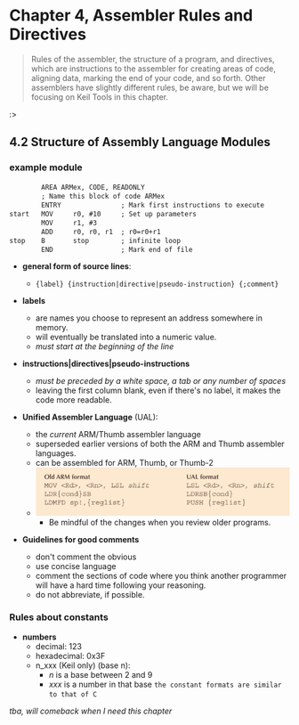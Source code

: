 # Chapter 4, Assembler Rules and Directives
> Rules of the assembler, the structure of a program, and directives, which are instructions to the assembler for creating areas of code, aligning data, marking the end of your code, and so forth.
> Other assemblers have slightly different rules, be aware, but we will be focusing on Keil Tools in this chapter.

:>

## 4.2 Structure of Assembly Language Modules
### example module
```
        AREA ARMex, CODE, READONLY
        ; Name this block of code ARMex
        ENTRY               ; Mark first instructions to execute
start   MOV     r0, #10     ; Set up parameters
        MOV     r1, #3
        ADD     r0, r0, r1  ; r0=r0+r1
stop    B       stop        ; infinite loop
        END                 ; Mark end of file
```
- **general form of source lines**:
  - `{label} {instruction|directive|pseudo-instruction} {;comment}`
- **labels**
  - are names you choose to represent an address somewhere in memory.
  - will eventually be translated into a numeric value.
  - *must start at the beginning of the line*
- **instructions|directives|pseudo-instructions**
  - *must be preceded by a white space, a tab or any number of spaces*
  - leaving the first column blank, even if there's no label, it makes the code more readable.

- **Unified Assembler Language** (UAL):
  - the *current* ARM/Thumb assembler language
  - superseded earlier versions of both the ARM and Thumb assembler languages.
  - can be assembled for ARM, Thumb, or Thumb-2
  - ![old-version-vs-UAL](/ARM-ASM/attachments/UAL-differences.png)
    - Be mindful of the changes when you review older programs.

- **Guidelines for good comments**
  - don't comment the obvious
  - use concise language
  - comment the sections of code where you think another programmer will have a hard time following your reasoning.
  - do not abbreviate, if possible.

### Rules about constants
- **numbers**
  - decimal: 123
  - hexadecimal: 0x3F
  - n_xxx (Keil only) (base n):
    - *n* is a base between 2 and 9
    - *xxx* is a number in that base
`the constant formats are similar to that of C`

*tba, will comeback when I need this chapter*